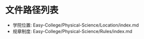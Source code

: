 # 文件路径列表

- 学院位置: Easy-College/Physical-Science/Location/index.md
- 规章制度: Easy-College/Physical-Science/Rules/index.md
